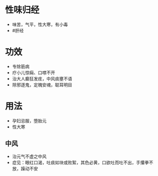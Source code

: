 # 性味归经
- 味苦，气平，性大寒，有小毒
-  #肝经 
# 功效
- 专除筋病
- 疗小儿惊痫、口噤不开
- 治大人癫狂发疰，中风痰壅不语
- 除邪逐鬼，定魄安魂，聪耳明目
# 用法
- 孕妇忌服，堕胎元
- 性大寒
## 中风
- 治元气不虚之中风
- 症见：眼红口渴，吐痰如块或败絮，其色必黄，口欲吐而吐不出，手攥拳不放，躁动不安